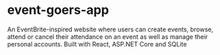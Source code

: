 # event-goers-app
An EventBrite-inspired website where users can create events, browse, attend or cancel their attendance on an event as well as manage their personal accounts. 
Built with React, ASP.NET Core and SQLite
